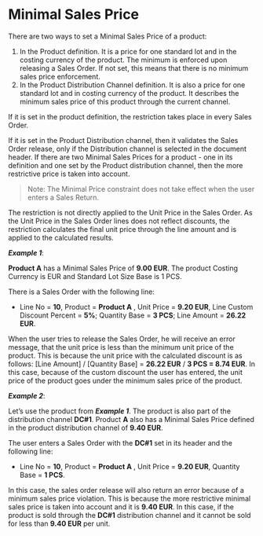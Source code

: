 # Minimal Sales Price


There are two ways to set a Minimal Sales Price of a product:
 
1.  In the Product definition. It is a price for one standard lot and in the costing currency of the product. The minimum is enforced upon releasing a Sales Order. If not set, this means that there is no minimum sales price enforcement.
2.  In the Product Distribution Channel definition. It is also a price for one standard lot and in costing currency of the product. It describes the minimum sales price of this product through the current channel.

If it is set in the product definition, the restriction takes place in every Sales Order.
 
If it is set in the Product Distribution channel, then it validates the Sales Order release, only if the Distribution channel is selected in the document header. If there are two Minimal Sales Prices for a product - one in its definition and one set by the Product distribution channel, then the more restrictive price is taken into account.
 
>Note: The Minimal Price constraint does not take effect when the user enters a Sales Return.
 
The restriction is not directly applied to the Unit Price in the Sales Order. As the Unit Price in the Sales Order lines does not reflect discounts, the restriction calculates the final unit price through the line amount and is applied to the calculated results.
 
***Example 1***:
 
**Product A** has a Minimal Sales Price of **9.00 EUR**. The product Costing Currency is EUR and Standard Lot Size Base is 1 PCS.
 
There is a Sales Order with the following line:
 
- Line No = **10**, Product = **Product A** , Unit Price = **9.20 EUR**, Line Custom Discount Percent = **5%**; Quantity Base = **3 PCS**; Line Amount = **26.22 EUR**.

When the user tries to release the Sales Order, he will receive an error message, that the unit price is less than the minimum unit price of the product. This is because the unit price with the calculated discount is as follows: [Line Amount] / [Quantity Base] = **26.22 EUR** / **3 PCS = 8.74 EUR**. In this case, because of the custom discount the user has entered, the unit price of the product goes under the minimum sales price of the product.
 
***Example 2***:
 
Let’s use the product from ***Example 1***. The product is also part of the distribution channel **DC#1**. Product **A** also has a Minimal Sales Price defined in the product distribution channel of **9.40 EUR**.
 
The user enters a Sales Order with the **DC#1** set in its header and the following line:
 
- Line No = **10**, Product = **Product A** , Unit Price = **9.20 EUR**, Quantity Base = **1 PCS**.

In this case, the sales order release will also return an error because of a minimum sales price violation. This is because the more restrictive minimal sales price is taken into account and it is **9.40 EUR**. In this case, if the product is sold through the **DC#1** distribution channel and it cannot be sold for less than **9.40 EUR** per unit.


